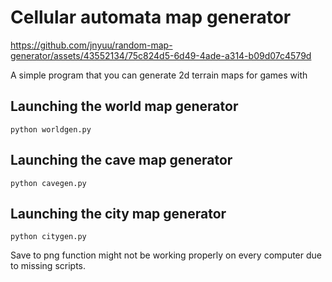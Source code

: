 # Cellular automata map generator


https://github.com/jnyuu/random-map-generator/assets/43552134/75c824d5-6d49-4ade-a314-b09d07c4579d


A simple program that you can generate 2d terrain maps for games with

## Launching the world map generator

```
python worldgen.py

```

## Launching the cave map generator

```
python cavegen.py

```

## Launching the city map generator

```
python citygen.py

```

Save to png function might not be working properly on every computer due to missing scripts.
